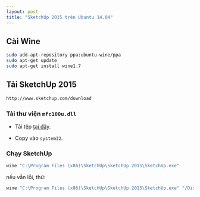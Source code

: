 ```yaml
---
layout: post
title: "SketchUp 2015 trên Ubuntu 14.04"
---
```


## Cài Wine

~~~bash
sudo add-apt-repository ppa:ubuntu-wine/ppa
sudo apt-get update
sudo apt-get install wine1.7
~~~

## Tải SketchUp 2015

~~~bash
http://www.sketchup.com/download
~~~

### Tải thư viện `mfc100u.dll`

- Tải tệp [tại đây](../files/mfc100u.dll).

- Copy vào `system32`.

### Chạy SketchUp

~~~bash
wine "C:\Program Files (x86)\SketchUp\SketchUp 2015\SketchUp.exe"
~~~

nếu vẫn lỗi, thử:

~~~bash
wine "C:\Program Files (x86)\SketchUp\SketchUp 2015\SketchUp.exe" "/DisableRubyAPI"
~~~
